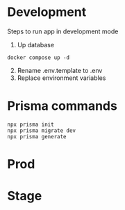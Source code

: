 # Development
Steps to run app in development mode

1. Up database
```
docker compose up -d
```

2. Rename .env.template to .env
3. Replace environment variables

# Prisma commands
```
npx prisma init
npx prisma migrate dev
npx prisma generate
```

# Prod

# Stage
